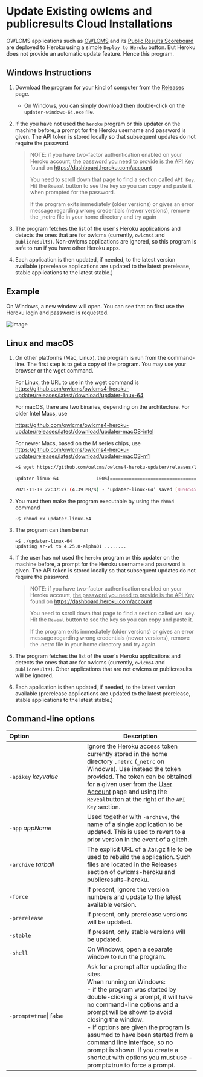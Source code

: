 # Update Existing owlcms and publicresults Cloud Installations

OWLCMS applications such as [OWLCMS](https://github.com/owlcms/owlcms4-heroku) and its [Public Results Scoreboard](https://github.com/owlcms/publicresults-heroku) are deployed to Heroku using a simple `Deploy to Heroku` button.  But Heroku does not provide an automatic update feature. Hence this program.

## Windows Instructions

1. Download the program for your kind of computer from the [Releases](https://github.com/jflamy/owlcms4-heroku-updater/releases/latest) page.
   
   - On Windows, you can simply download then double-click on the `updater-windows-64.exe` file. 
   
2. If the you have not used the `heroku` program or this updater on the machine before, a prompt for the Heroku username and password is given. The API token is stored locally so that subsequent updates do not require the password.

   > NOTE: if you have two-factor authentication enabled on your Heroku account, <u>the password you need to provide is the API Key</u></u> found on https://dashboard.heroku.com/account  
   >
   > You need to scroll down that page to find a section called `API Key`.  Hit the `Reveal` button to see the key so you can copy and paste it when prompted for the password.
   >
   > If the program exits immediately (older versions) or gives an error message regarding wrong credentials (newer versions), remove the _netrc file in your home directory  and try again

3. The program fetches the list of the user's Heroku applications and detects the ones that are for owlcms (currently, `owlcms4` and `publicresults`).  Non-owlcms applications are ignored, so this program is safe to run if you have other Heroku apps.

4. Each application is then updated, if needed, to the latest version available (prerelease applications are updated to the latest prerelease, stable applications to the latest stable.)  

## Example

On Windows, a new window will open.  You can see that on first use the Heroku login and password is requested.  

![image](https://user-images.githubusercontent.com/678663/74204710-348c2480-4c6c-11ea-82d7-4908fabb296c.png)



## Linux and macOS

1. On other platforms (Mac, Linux), the program is run from the command-line.   The first step is to get a copy of the program.  You may use your browser or the wget command.

     For Linux, the URL to use in the wget command is
https://github.com/owlcms/owlcms4-heroku-updater/releases/latest/download/updater-linux-64
   
   For macOS, there are two binaries, depending on the architecture.  For older Intel Macs, use
   
   https://github.com/owlcms/owlcms4-heroku-updater/releases/latest/download/updater-macOS-intel
   
   For newer Macs, based on the M series chips, use
   https://github.com/owlcms/owlcms4-heroku-updater/releases/latest/download/updater-macOS-m1
   
   ```bash
   ~$ wget https://github.com/owlcms/owlcms4-heroku-updater/releases/latest/download/updater-linux-64
          
   updater-linux-64              100%[=================================================>]   7.72M  4.39MB/s    in 1.8s
   
   2021-11-18 22:37:27 (4.39 MB/s) - ‘updater-linux-64’ saved [8096545/8096545]
   ```

2. You must then make the program executable by using the `chmod`  command
   ```
   ~$ chmod +x updater-linux-64
   ```

3. The program can then be run
   ```
   ~$ ./updater-linux-64
   updating ar-wl to 4.25.0-alpha01 ........
   ```
   
2. If the user has not used the `heroku` program or this updater on the machine before, a prompt for the Heroku username and password is given. The API token is stored locally so that subsequent updates do not require the password.

     > NOTE: if you have two-factor authentication enabled on your Heroku account, <u>the password you need to provide is the API Key</u></u> found on https://dashboard.heroku.com/account  
     >
     > You need to scroll down that page to find a section called `API Key`.  Hit the `Reveal` button to see the key so you can copy and paste it.
     >
     > If the program exits immediately (older versions) or gives an error message regarding wrong credentials (newer versions), remove the .netrc file in your home directory  and try again.

3. The program fetches the list of the user's Heroku applications and detects the ones that are for owlcms (currently, `owlcms4` and `publicresults`).  Other applications that are not owlcms or publicresults will be ignored.

4. Each application is then updated, if needed, to the latest version available (prerelease applications are updated to the latest prerelease, stable applications to the latest stable.)  

## Command-line options

| Option&nbsp;&nbsp;&nbsp;&nbsp;&nbsp;&nbsp;&nbsp;&nbsp;&nbsp;&nbsp;&nbsp;&nbsp;&nbsp;&nbsp;&nbsp;&nbsp;&nbsp;&nbsp;&nbsp;&nbsp;&nbsp;&nbsp;&nbsp;&nbsp;&nbsp;&nbsp;&nbsp;&nbsp;&nbsp;&nbsp;&nbsp;&nbsp; | Description                                                  |
| ------------------------------------------------------------ | ------------------------------------------------------------ |
| `-apikey` *keyvalue*                                         | Ignore the Heroku access token currently stored in the home directory `.netrc` (`_netrc` on Windows).  Use instead the token provided. The token can be obtained for a given user from the [User Account](https://dashboard.heroku.com/account) page and using the `Reveal`button at the right of the `API Key` section. |
| `-app` *appName*                                             | Used together with `-archive`, the name of a single application to be updated.  This is used to revert to a prior version in the event of a glitch. |
| `-archive` *tarball*                                         | The explicit URL of a .tar.gz file to be used to rebuild the application.  Such files are located in the Releases section of owlcms-heroku and publicresults-heroku. |
| `-force`                                                     | If present, ignore the version numbers and update to the latest available version. |
| <nobr>`-prerelease`</nobr>                                   | If present, only prerelease versions will be updated.        |
| `-stable`                                                    | If present, only stable versions will be updated.            |
| `-shell`                                                     | On Windows, open a separate window to run the program.       |
| `-prompt=true`\| false                                       | Ask for a prompt after updating the sites.  <br />When running on Windows: <br />-  if the program was started by double-clicking a prompt, it will  have no command-line options and a prompt will be shown to avoid closing the window. <br />- if options are given the program is assumed to have been started from a command line interface, so no prompt is shown. If you create a shortcut with options you must use -prompt=true to force a prompt. |

 
